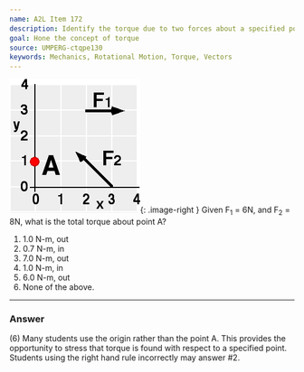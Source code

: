 ```yaml
---
name: A2L Item 172
description: Identify the torque due to two forces about a specified point.
goal: Hone the concept of torque
source: UMPERG-ctqpe130
keywords: Mechanics, Rotational Motion, Torque, Vectors
---
```


![Item172_fig1.gif](../images/Item172_fig1.gif){: .image-right } Given
F<sub>1</sub> = 6N, and F<sub>2</sub> = 8N, what is the total torque
about point A?

1. 1.0 N-m, out
2. 0.7 N-m, in
3. 7.0 N-m, out
4. 1.0 N-m, in
5. 6.0 N-m, out
6. None of the above.


<hr/>

### Answer

(6) Many students use the origin rather than the point A. This provides
the opportunity to stress that torque is found with respect to a
specified point. Students using the right hand rule incorrectly may
answer #2.


